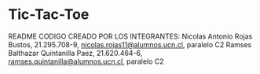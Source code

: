 # Tic-Tac-Toe

README
CODIGO CREADO POR LOS INTEGRANTES:
Nicolas Antonio Rojas Bustos, 21.295.708-9, nicolas.rojas11@alumnos.ucn.cl, paralelo C2
Ramses Balthazar Quintanilla Paez, 21.620.464-6, ramses.quintanilla@alumnos.ucn.cl, paralelo C2

